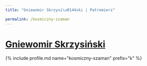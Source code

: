 ```yaml
---
title: "Gniewomir Skrzysi\u0144ski | Patromierz"

permalink: /kosmiczny-szaman
---
```


# [Gniewomir Skrzysiński](https://patronite.pl/kosmiczny-szaman)

{% include profile.md name="kosmiczny-szaman" prefix="k" %}
